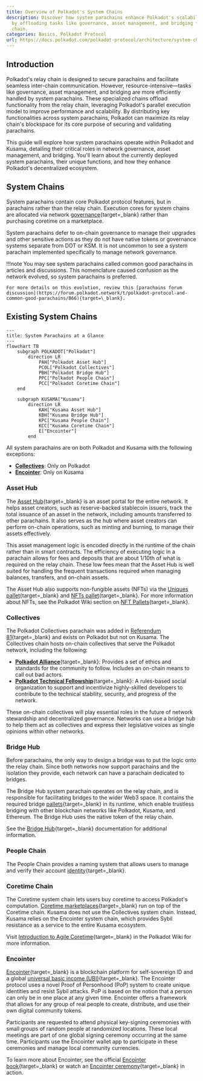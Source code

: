 ```yaml
---
title: Overview of Polkadot's System Chains
description: Discover how system parachains enhance Polkadot's scalability and performance
  by offloading tasks like governance, asset management, and bridging from the relay
  chain.
categories: Basics, Polkadot Protocol
url: https://docs.polkadot.com/polkadot-protocol/architecture/system-chains/overview/
---
```


## Introduction

Polkadot's relay chain is designed to secure parachains and facilitate seamless inter-chain communication. However, resource-intensive—tasks like governance, asset management, and bridging are more efficiently handled by system parachains. These specialized chains offload functionality from the relay chain, leveraging Polkadot's parallel execution model to improve performance and scalability. By distributing key functionalities across system parachains, Polkadot can maximize its relay chain's blockspace for its core purpose of securing and validating parachains.

This guide will explore how system parachains operate within Polkadot and Kusama, detailing their critical roles in network governance, asset management, and bridging. You'll learn about the currently deployed system parachains, their unique functions, and how they enhance Polkadot's decentralized ecosystem.

## System Chains

System parachains contain core Polkadot protocol features, but in parachains rather than the relay chain. Execution cores for system chains are allocated via network [governance](/polkadot-protocol/onchain-governance/overview/){target=\_blank} rather than purchasing coretime on a marketplace.

System parachains defer to on-chain governance to manage their upgrades and other sensitive actions as they do not have native tokens or governance systems separate from DOT or KSM. It is not uncommon to see a system parachain implemented specifically to manage network governance.

!!!note
    You may see system parachains called common good parachains in articles and discussions. This nomenclature caused confusion as the network evolved, so system parachains is preferred. 
    
    For more details on this evolution, review this [parachains forum discussion](https://forum.polkadot.network/t/polkadot-protocol-and-common-good-parachains/866){target=\_blank}.

## Existing System Chains

```mermaid
---
title: System Parachains at a Glance
---
flowchart TB
    subgraph POLKADOT["Polkadot"]
        direction LR
            PAH["Polkadot Asset Hub"]
            PCOL["Polkadot Collectives"]
            PBH["Polkadot Bridge Hub"]
            PPC["Polkadot People Chain"]
            PCC["Polkadot Coretime Chain"]
    end

    subgraph KUSAMA["Kusama"]
        direction LR
            KAH["Kusama Asset Hub"]
            KBH["Kusama Bridge Hub"]
            KPC["Kusama People Chain"]
            KCC["Kusama Coretime Chain"]
            E["Encointer"]
        end
```

All system parachains are on both Polkadot and Kusama with the following exceptions:

- **[Collectives](#collectives)**: Only on Polkadot
- **[Encointer](#encointer)**: Only on Kusama

### Asset Hub

The [Asset Hub](https://github.com/paritytech/polkadot-sdk/tree/polkadot-stable2506/cumulus#asset-hub-){target=\_blank} is an asset portal for the entire network. It helps asset creators, such as reserve-backed stablecoin issuers, track the total issuance of an asset in the network, including amounts transferred to other parachains. It also serves as the hub where asset creators can perform on-chain operations, such as minting and burning, to manage their assets effectively.

This asset management logic is encoded directly in the runtime of the chain rather than in smart contracts. The efficiency of executing logic in a parachain allows for fees and deposits that are about 1/10th of what is required on the relay chain. These low fees mean that the Asset Hub is well suited for handling the frequent transactions required when managing balances, transfers, and on-chain assets.

The Asset Hub also supports non-fungible assets (NFTs) via the [Uniques pallet](https://polkadot.js.org/docs/substrate/extrinsics#uniques){target=\_blank} and [NFTs pallet](https://polkadot.js.org/docs/substrate/extrinsics#nfts){target=\_blank}. For more information about NFTs, see the Polkadot Wiki section on [NFT Pallets](https://wiki.polkadot.com/learn/learn-nft-pallets/){target=\_blank}.

### Collectives

The Polkadot Collectives parachain was added in [Referendum 81](https://polkadot-old.polkassembly.io/referendum/81){target=\_blank} and exists on Polkadot but not on Kusama. The Collectives chain hosts on-chain collectives that serve the Polkadot network, including the following:

- [**Polkadot Alliance**](https://polkadot-old.polkassembly.io/referendum/94){target=\_blank}: Provides a set of ethics and standards for the community to follow. Includes an on-chain means to call out bad actors.
- [**Polkadot Technical Fellowship**](https://wiki.polkadot.com/learn/learn-polkadot-technical-fellowship/){target=\_blank}: A rules-based social organization to support and incentivize highly-skilled developers to contribute to the technical stability, security, and progress of the network.

These on-chain collectives will play essential roles in the future of network stewardship and decentralized governance. Networks can use a bridge hub to help them act as collectives and express their legislative voices as single opinions within other networks.

### Bridge Hub

Before parachains, the only way to design a bridge was to put the logic onto the relay chain. Since both networks now support parachains and the isolation they provide, each network can have a parachain dedicated to bridges. 

The Bridge Hub system parachain operates on the relay chain, and is responsible for facilitating bridges to the wider Web3 space. It contains the required bridge [pallets](/polkadot-protocol/glossary/#pallet){target=\_blank} in its runtime, which enable trustless bridging with other blockchain networks like Polkadot, Kusama, and Ethereum. The Bridge Hub uses the native token of the relay chain.

See the [Bridge Hub](/polkadot-protocol/architecture/system-chains/bridge-hub/){target=\_blank} documentation for additional information.

### People Chain

The People Chain provides a naming system that allows users to manage and verify their account [identity](https://wiki.polkadot.com/learn/learn-identity/){target=\_blank}.

### Coretime Chain

The Coretime system chain lets users buy coretime to access Polkadot's computation. [Coretime marketplaces](https://wiki.polkadot.com/learn/learn-guides-coretime-marketplaces/){target=\_blank} run on top of the Coretime chain. Kusama does not use the Collectives system chain. Instead, Kusama relies on the Encointer system chain, which provides Sybil resistance as a service to the entire Kusama ecosystem.

Visit [Introduction to Agile Coretime](https://wiki.polkadot.com/learn/learn-agile-coretime/#introduction-to-agile-coretime){target=\_blank} in the Polkadot Wiki for more information.

### Encointer

[Encointer](https://encointer.org/encointer-for-web3/){target=\_blank} is a blockchain platform for self-sovereign ID and a global [universal basic income (UBI)](https://book.encointer.org/economics-ubi.html){target=\_blank}. The Encointer protocol uses a novel Proof of Personhood (PoP) system to create unique identities and resist Sybil attacks. PoP is based on the notion that a person can only be in one place at any given time. Encointer offers a framework that allows for any group of real people to create, distribute, and use their own digital community tokens.

Participants are requested to attend physical key-signing ceremonies with small groups of random people at randomized locations. These local meetings are part of one global signing ceremony occurring at the same time. Participants use the Encointer wallet app to participate in these ceremonies and manage local community currencies. 

To learn more about Encointer, see the official [Encointer book](https://book.encointer.org/introduction.html){target=\_blank} or watch an [Encointer ceremony](https://www.youtube.com/watch?v=tcgpCCYBqko){target=\_blank} in action.

